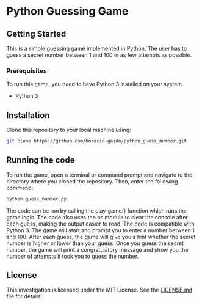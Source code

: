 # Python Guessing Game

## Getting Started
This is a simple guessing game implemented in Python. The user has to guess a secret number between 1 and 100 in as few attempts as possible.


### Prerequisites
To run this game, you need to have Python 3 installed on your system.
- Python 3

## Installation
Clone this repository to your local machine using:
```sh
git clone https://github.com/horacio-gaido/python_guess_number.git
```

## Running the code
To run the game, open a terminal or command prompt and navigate to the directory where you cloned the repository. Then, enter the following command:
```sh
python guess_number.py
```

The code can be run by calling the play_game() function which runs the game logic. The code also uses the os module to clear the console after each guess, making the output easier to read. The code is compatible with Python 3.
The game will start and prompt you to enter a number between 1 and 100. After each guess, the game will give you a hint whether the secret number is higher or lower than your guess. Once you guess the secret number, the game will print a congratulatory message and show you the number of attempts it took you to guess the number.

## License

This investigation is licensed under the MIT License. See the [LICENSE.md](.....) file for details.

